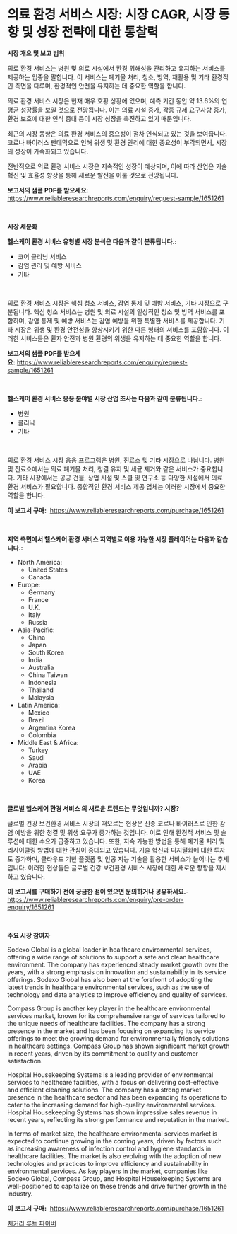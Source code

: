 <p><h1>의료 환경 서비스 시장: 시장 CAGR, 시장 동향 및 성장 전략에 대한 통찰력</h1></p><p><strong>시장 개요 및 보고 범위</strong></p>
<p><p>의료 환경 서비스는 병원 및 의료 시설에서 환경 위해성을 관리하고 유지하는 서비스를 제공하는 업종을 말합니다. 이 서비스는 폐기물 처리, 청소, 방역, 재활용 및 기타 환경적인 측면을 다루며, 환경적인 안전을 유지하는 데 중요한 역할을 합니다.</p><p>의료 환경 서비스 시장은 현재 매우 호황 상황에 있으며, 예측 기간 동안 약 13.6%의 연평균 성장률을 보일 것으로 전망됩니다. 이는 의료 시설 증가, 각종 규제 요구사항 증가, 환경 보호에 대한 인식 증대 등이 시장 성장을 촉진하고 있기 때문입니다.</p><p>최근의 시장 동향은 의료 환경 서비스의 중요성이 점차 인식되고 있는 것을 보여줍니다. 코로나 바이러스 팬데믹으로 인해 위생 및 환경 관리에 대한 중요성이 부각되면서, 시장의 성장이 가속화되고 있습니다.</p><p>전반적으로 의료 환경 서비스 시장은 지속적인 성장이 예상되며, 이에 따라 산업은 기술 혁신 및 효율성 향상을 통해 새로운 발전을 이룰 것으로 전망됩니다.</p></p>
<p><strong>보고서의 샘플 PDF를 받으세요:</strong> <a href="https://www.reliableresearchreports.com/enquiry/request-sample/1651261">https://www.reliableresearchreports.com/enquiry/request-sample/1651261</a></p>
<p>&nbsp;</p>
<p><strong>시장 세분화</strong></p>
<p><strong>헬스케어 환경 서비스 유형별 시장 분석은 다음과 같이 분류됩니다.:</strong></p>
<p><ul><li>코어 클리닝 서비스</li><li>감염 관리 및 예방 서비스</li><li>기타</li></ul></p>
<p>&nbsp;</p>
<p><p>의료 환경 서비스 시장은 핵심 청소 서비스, 감염 통제 및 예방 서비스, 기타 시장으로 구분됩니다. 핵심 청소 서비스는 병원 및 의료 시설의 일상적인 청소 및 방역 서비스를 포함하며, 감염 통제 및 예방 서비스는 감염 예방을 위한 특별한 서비스를 제공합니다. 기타 시장은 위생 및 환경 안전성을 향상시키기 위한 다른 형태의 서비스를 포함합니다. 이러한 서비스들은 환자 안전과 병원 환경의 위생을 유지하는 데 중요한 역할을 합니다.</p></p>
<p><strong>보고서의 샘플 PDF를 받으세요:</strong>&nbsp;<a href="https://www.reliableresearchreports.com/enquiry/request-sample/1651261">https://www.reliableresearchreports.com/enquiry/request-sample/1651261</a></p>
<p>&nbsp;</p>
<p><strong> 헬스케어 환경 서비스 응용 분야별 시장 산업 조사는 다음과 같이 분류됩니다.:</strong></p>
<p><ul><li>병원</li><li>클리닉</li><li>기타</li></ul></p>
<p>&nbsp;</p>
<p><p>의료 환경 서비스 시장 응용 프로그램은 병원, 진료소 및 기타 시장으로 나뉩니다. 병원 및 진료소에서는 의료 폐기물 처리, 청결 유지 및 세균 제거와 같은 서비스가 중요합니다. 기타 시장에서는 공공 건물, 상업 시설 및 스쿨 및 연구소 등 다양한 시설에서 의료 환경 서비스가 필요합니다. 종합적인 환경 서비스 제공 업체는 이러한 시장에서 중요한 역할을 합니다.</p></p>
<p><strong>이 보고서 구매:</strong>&nbsp; <a href="https://www.reliableresearchreports.com/purchase/1651261">https://www.reliableresearchreports.com/purchase/1651261</a></p>
<p>&nbsp;</p>
<p><strong>지역 측면에서 헬스케어 환경 서비스 지역별로 이용 가능한 시장 플레이어는 다음과 같습니다.:</strong></p>
<p><ul>
    <li>
        North America:
        <ul>
            <li>United States</li>
            <li>Canada</li>
        </ul>
    </li>
    <li>
        Europe:
        <ul>
            <li>Germany</li>
            <li>France</li>
            <li>U.K.</li>
            <li>Italy</li>
            <li>Russia</li>
        </ul>
    </li>
    <li>
        Asia-Pacific:
        <ul>
            <li>China</li>
            <li>Japan</li>
            <li>South Korea</li>
            <li>India</li>
            <li>Australia</li>
            <li>China Taiwan</li>
            <li>Indonesia</li>
            <li>Thailand</li>
            <li>Malaysia</li>
        </ul>
    </li>
    <li>
        Latin America:
        <ul>
            <li>Mexico</li>
            <li>Brazil</li>
            <li>Argentina Korea</li>
            <li>Colombia</li>
        </ul>
    </li>
    <li>
        Middle East & Africa:
        <ul>
            <li>Turkey</li>
            <li>Saudi</li>
            <li>Arabia</li>
            <li>UAE</li>
            <li>Korea</li>
        </ul>
    </li>
    </ul></p>
<p>&nbsp;</p>
<p><strong>글로벌 헬스케어 환경 서비스 의 새로운 트렌드는 무엇입니까? 시장?</strong></p>
<p><p>글로벌 건강 보건환경 서비스 시장의 떠오르는 현상은 신종 코로나 바이러스로 인한 감염 예방을 위한 청결 및 위생 요구가 증가하는 것입니다. 이로 인해 환경적 서비스 및 솔루션에 대한 수요가 급증하고 있습니다. 또한, 지속 가능한 방법을 통해 폐기물 처리 및 리사이클링 방법에 대한 관심이 증대되고 있습니다. 기술 혁신과 디지털화에 대한 투자도 증가하며, 클라우드 기반 플랫폼 및 인공 지능 기술을 활용한 서비스가 늘어나는 추세입니다. 이러한 현상들은 글로벌 건강 보건환경 서비스 시장에 대한 새로운 향향을 제시하고 있습니다.</p></p>
<p><strong>이 보고서를 구매하기 전에 궁금한 점이 있으면 문의하거나 공유하세요.</strong>- <a href="https://www.reliableresearchreports.com/enquiry/pre-order-enquiry/1651261">https://www.reliableresearchreports.com/enquiry/pre-order-enquiry/1651261</a></p>
<p>&nbsp;</p>
<p><strong>주요 시장 참여자</strong></p>
<p><p>Sodexo Global is a global leader in healthcare environmental services, offering a wide range of solutions to support a safe and clean healthcare environment. The company has experienced steady market growth over the years, with a strong emphasis on innovation and sustainability in its service offerings. Sodexo Global has also been at the forefront of adopting the latest trends in healthcare environmental services, such as the use of technology and data analytics to improve efficiency and quality of services.</p><p>Compass Group is another key player in the healthcare environmental services market, known for its comprehensive range of services tailored to the unique needs of healthcare facilities. The company has a strong presence in the market and has been focusing on expanding its service offerings to meet the growing demand for environmentally friendly solutions in healthcare settings. Compass Group has shown significant market growth in recent years, driven by its commitment to quality and customer satisfaction.</p><p>Hospital Housekeeping Systems is a leading provider of environmental services to healthcare facilities, with a focus on delivering cost-effective and efficient cleaning solutions. The company has a strong market presence in the healthcare sector and has been expanding its operations to cater to the increasing demand for high-quality environmental services. Hospital Housekeeping Systems has shown impressive sales revenue in recent years, reflecting its strong performance and reputation in the market.</p><p>In terms of market size, the healthcare environmental services market is expected to continue growing in the coming years, driven by factors such as increasing awareness of infection control and hygiene standards in healthcare facilities. The market is also evolving with the adoption of new technologies and practices to improve efficiency and sustainability in environmental services. As key players in the market, companies like Sodexo Global, Compass Group, and Hospital Housekeeping Systems are well-positioned to capitalize on these trends and drive further growth in the industry.</p></p>
<p><strong>이 보고서 구매:</strong>&nbsp;&nbsp;<a href="https://www.reliableresearchreports.com/purchase/1651261">https://www.reliableresearchreports.com/purchase/1651261</a></p>
<p><p><a href="https://medium.com/@rowedrowe/%EC%8B%9C%EC%BD%94%EB%A6%AC-%EB%BF%8C%EB%A6%AC-%EC%84%AC%EC%9C%A0-%EC%8B%9C%EC%9E%A5-%EC%A1%B0%EC%82%AC-%EB%B3%B4%EA%B3%A0%EC%84%9C-%EA%B7%B8-%EC%97%AD%EC%82%AC-%EB%B0%8F-2024%EB%85%84%EB%B6%80%ED%84%B0-2031%EB%85%84%EA%B9%8C%EC%A7%80%EC%9D%98-%EC%98%88%EC%B8%A1-6a27152120ad">치커리 루트 파이버</a></p></p>
